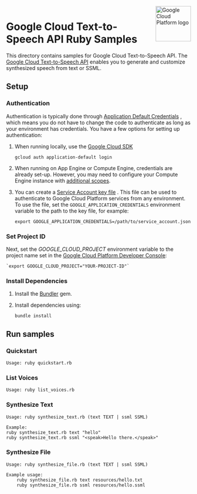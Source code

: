 <img src="https://avatars2.githubusercontent.com/u/2810941?v=3&s=96" alt="Google Cloud Platform logo" title="Google Cloud Platform" align="right" height="96" width="96"/>

# Google Cloud Text-to-Speech API Ruby Samples

This directory contains samples for Google Cloud Text-to-Speech API. The
[Google Cloud Text-to-Speech API][tts_docs] enables you to generate and
customize synthesized speech from text or SSML.

[tts_docs]: https://cloud.google.com/text-to-speech/docs/

## Setup

### Authentication

Authentication is typically done through [Application Default Credentials](https://cloud.google.com/docs/authentication#getting_credentials_for_server-centric_flow)
, which means you do not have to change the code to authenticate as long as your
environment has credentials. You have a few options for setting up
authentication:

1. When running locally, use the [Google Cloud SDK](https://cloud.google.com/sdk/)

    `gcloud auth application-default login`

1. When running on App Engine or Compute Engine, credentials are already set-up.
However, you may need to configure your Compute Engine instance with
[additional scopes](https://cloud.google.com/compute/docs/authentication#using).

1. You can create a [Service Account key file](https://cloud.google.com/docs/authentication#service_accounts)
. This file can be used to authenticate to Google Cloud Platform services from
any environment. To use the file, set the `GOOGLE_APPLICATION_CREDENTIALS`
environment variable to the path to the key file, for example:

    `export GOOGLE_APPLICATION_CREDENTIALS=/path/to/service_account.json`

### Set Project ID

Next, set the *GOOGLE_CLOUD_PROJECT* environment variable to the project name
set in the
[Google Cloud Platform Developer Console](https://console.cloud.google.com):

    `export GOOGLE_CLOUD_PROJECT="YOUR-PROJECT-ID"`

### Install Dependencies

1. Install the [Bundler](http://bundler.io/) gem.

1. Install dependencies using:

    `bundle install`

## Run samples

### Quickstart

    Usage: ruby quickstart.rb

### List Voices

    Usage: ruby list_voices.rb

### Synthesize Text

    Usage: ruby synthesize_text.rb (text TEXT | ssml SSML)

    Example:
    ruby synthesize_text.rb text "hello"
    ruby synthesize_text.rb ssml "<speak>Hello there.</speak>"

### Synthesize File

    Usage: ruby synthesize_file.rb (text TEXT | ssml SSML)

    Example usage:
        ruby synthesize_file.rb text resources/hello.txt
        ruby synthesize_file.rb ssml resources/hello.ssml
